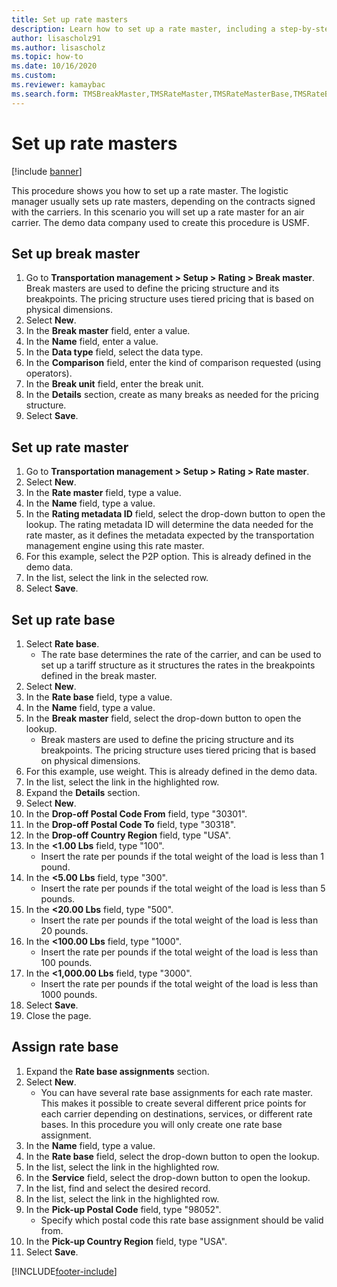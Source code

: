 ```yaml
--- 
title: Set up rate masters
description: Learn how to set up a rate master, including a step-by-step process for setting up break masters using the USMF demo data company. 
author: lisascholz91
ms.author: lisascholz
ms.topic: how-to
ms.date: 10/16/2020
ms.custom:
ms.reviewer: kamaybac
ms.search.form: TMSBreakMaster,TMSRateMaster,TMSRateMasterBase,TMSRateBaseType, TMSRouteWorkbench
---
```


# Set up rate masters

[!include [banner](../../includes/banner.md)]

This procedure shows you how to set up a rate master. The logistic manager usually sets up rate masters, depending on the contracts signed with the carriers. In this scenario you will set up a rate master for an air carrier. The demo data company used to create this procedure is USMF.

## Set up break master

1. Go to **Transportation management > Setup > Rating > Break master**. Break masters are used to define the pricing structure and its breakpoints. The pricing structure uses tiered pricing that is based on physical dimensions.  
1. Select **New**.
1. In the **Break master** field, enter a value.
1. In the **Name** field, enter a value.
1. In the **Data type** field, select the data type.
1. In the **Comparison** field, enter the kind of comparison requested (using operators).
1. In the **Break unit** field, enter the break unit.
1. In the **Details** section, create as many breaks as needed for the pricing structure.
1. Select **Save**.

## Set up rate master

1. Go to **Transportation management > Setup > Rating > Rate master**.
1. Select **New**.
1. In the **Rate master** field, type a value.
1. In the **Name** field, type a value.
1. In the **Rating metadata ID** field, select the drop-down button to open the lookup. The rating metadata ID will determine the data needed for the rate master, as it defines the metadata expected by the transportation management engine using this rate master.  
1. For this example, select the P2P option. This is already defined in the demo data.
1. In the list, select the link in the selected row.
1. Select **Save**.

## Set up rate base

1. Select **Rate base**.
    * The rate base determines the rate of the carrier, and can be used to set up a tariff structure as it structures the rates in the breakpoints defined in the break master.  
2. Select **New**.
3. In the **Rate base** field, type a value.
4. In the **Name** field, type a value.
5. In the **Break master** field, select the drop-down button to open the lookup.
    * Break masters are used to define the pricing structure and its breakpoints. The pricing structure uses tiered pricing that is based on physical dimensions.  
6. For this example, use weight. This is already defined in the demo data.
7. In the list, select the link in the highlighted row.
8. Expand the **Details** section.
9. Select **New**.
10. In the **Drop-off Postal Code From** field, type "30301".
11. In the **Drop-off Postal Code To** field, type "30318".
12. In the **Drop-off Country Region** field, type "USA".
13. In the **<1.00 Lbs** field, type "100".
    * Insert the rate per pounds if the total weight of the load is less than 1 pound.  
14. In the **<5.00 Lbs** field, type "300".
    * Insert the rate per pounds if the total weight of the load is less than 5 pounds.  
15. In the **<20.00 Lbs** field, type "500".
    * Insert the rate per pounds if the total weight of the load is less than 20 pounds.  
16. In the **<100.00 Lbs** field, type "1000".
    * Insert the rate per pounds if the total weight of the load is less than 100 pounds.  
17. In the **<1,000.00 Lbs** field, type "3000".
    * Insert the rate per pounds if the total weight of the load is less than 1000 pounds.  
18. Select **Save**.
19. Close the page.

## Assign rate base

1. Expand the **Rate base assignments** section.
2. Select **New**.
    * You can have several rate base assignments for each rate master. This makes it possible to create several different price points for each carrier depending on destinations, services, or different rate bases. In this procedure you will only create one rate base assignment.  
3. In the **Name** field, type a value.
4. In the **Rate base** field, select the drop-down button to open the lookup.
5. In the list, select the link in the highlighted row.
6. In the **Service** field, select the drop-down button to open the lookup.
7. In the list, find and select the desired record.
8. In the list, select the link in the highlighted row.
9. In the **Pick-up Postal Code** field, type "98052".
    * Specify which postal code this rate base assignment should be valid from.
10. In the **Pick-up Country Region** field, type "USA".
11. Select **Save**.


[!INCLUDE[footer-include](../../../includes/footer-banner.md)]